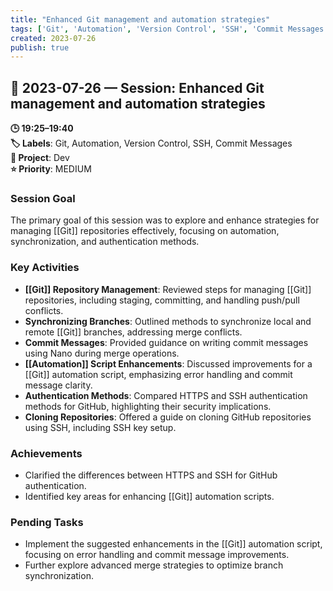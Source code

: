 ```yaml
---
title: "Enhanced Git management and automation strategies"
tags: ['Git', 'Automation', 'Version Control', 'SSH', 'Commit Messages']
created: 2023-07-26
publish: true
---
```


## 📅 2023-07-26 — Session: Enhanced Git management and automation strategies

**🕒 19:25–19:40**  
**🏷️ Labels**: Git, Automation, Version Control, SSH, Commit Messages  
**📂 Project**: Dev  
**⭐ Priority**: MEDIUM  


### Session Goal
The primary goal of this session was to explore and enhance strategies for managing [[Git]] repositories effectively, focusing on automation, synchronization, and authentication methods.

### Key Activities
- **[[Git]] Repository Management**: Reviewed steps for managing [[Git]] repositories, including staging, committing, and handling push/pull conflicts.
- **Synchronizing Branches**: Outlined methods to synchronize local and remote [[Git]] branches, addressing merge conflicts.
- **Commit Messages**: Provided guidance on writing commit messages using Nano during merge operations.
- **[[Automation]] Script Enhancements**: Discussed improvements for a [[Git]] automation script, emphasizing error handling and commit message clarity.
- **Authentication Methods**: Compared HTTPS and SSH authentication methods for GitHub, highlighting their security implications.
- **Cloning Repositories**: Offered a guide on cloning GitHub repositories using SSH, including SSH key setup.

### Achievements
- Clarified the differences between HTTPS and SSH for GitHub authentication.
- Identified key areas for enhancing [[Git]] automation scripts.

### Pending Tasks
- Implement the suggested enhancements in the [[Git]] automation script, focusing on error handling and commit message improvements.
- Further explore advanced merge strategies to optimize branch synchronization.

